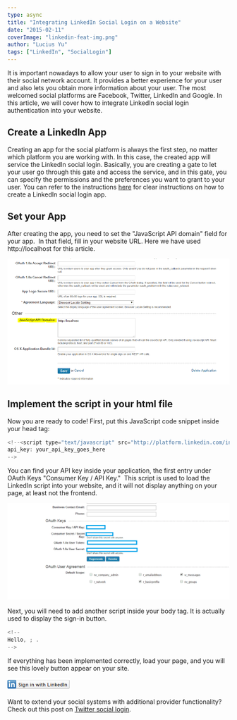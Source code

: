 ```yaml
---
type: async
title: "Integrating LinkedIn Social Login on a Website"
date: "2015-02-11"
coverImage: "linkedin-feat-img.png"
author: "Lucius Yu"
tags: ["LinkedIn", "SocialLogin"]
---
```


It is important nowadays to allow your user to sign in to your website with their social network account. It provides a better experience for your user and also lets you obtain more information about your user. The most welcomed social platforms are Facebook, Twitter, LinkedIn and Google. In this article, we will cover how to integrate LinkedIn social login authentication into your website.

<h2> Create a LinkedIn App </h2>

Creating an app for the social platform is always the first step, no matter which platform you are working with. In this case, the created app will service the LinkedIn social login. Basically, you are creating a gate to let your user go through this gate and access the service, and in this gate, you can specify the permissions and the preferences you want to grant to your user. You can refer to the instructions [here](https://www.loginradius.com/docs/api/v2/admin-console/social-provider/app-reviews/linkedin-app-review/) for clear instructions on how to create a LinkedIn social login app.

<h2> Set your App </h2>

After creating the app, you need to set the "JavaScript API domain" field for your app.  In that field, fill in your website URL. Here we have used http://localhost for this article.

![luciusblog2-1](luciusblog2-1.png)

<h2>Implement the script in your html file</h2>

Now you are ready to code! First, put this JavaScript code snippet inside your head tag:

```js
<!--<script type="text/javascript" src="http://platform.linkedin.com/in.js">
api_key: your_api_key_goes_here
-->
```

You can find your API key inside your application, the first entry under OAuth Keys "Consumer Key / API Key."  This script is used to load the LinkedIn script into your website, and it will not display anything on your page, at least not the frontend.

![luciusblog2-2](luciusblog2-2.png)

Next, you will need to add another script inside your body tag. It is actually used to display the sign-in button.

```js
<!--
Hello, ; .
-->
```

If everything has been implemented correctly, load your page, and you will see this lovely button appear on your site.

![luciusblog2-3](luciusblog2-3.png)

Want to extend your social systems with additional provider functionality? Check out this post on [Twitter social login](https://www.loginradius.com/blog/async/integrating-twitter-social-login/ "Integrating Twitter Social Login").
